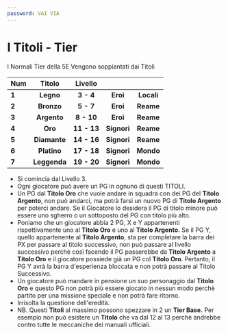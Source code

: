 ```yaml
---
password: VAI VIA
---
```


# I Titoli - Tier

I Normali Tier della 5E Vengono soppiantati dai Titoli

| Num   |    Titolo    |   Livello    |             |            |
|-------|:------------:|:------------:|:-----------:|:----------:|
| **1** |  **Legno**   |  **3 \- 4**  |  **Eroi**   | **Locali** |
| **2** |  **Bronzo**  |  **5 \- 7**  |  **Eroi**   | **Reame**  |
| **3** | **Argento**  | **8 \- 10**  |  **Eroi**   | **Reame**  |
| **4** |   **Oro**    | **11 \- 13** | **Signori** | **Reame**  |
| **5** | **Diamante** | **14 \- 16** | **Signori** | **Reame**  |
| **6** | **Platino**  | **17 \- 18** | **Signori** | **Mondo**  |
| **7** | **Leggenda** | **19 \- 20** | **Signori** | **Mondo**  |

* Si comincia dal Livello 3\.
* Ogni giocatore può avere un PG in ognuno di questi TITOLI.
* Un PG dal **Titolo Oro** che vuole andare in squadra con dei PG del **Titolo Argento**, non può andarci, ma potrà
  farsi un nuovo PG di **Titolo Argento** per poterci andare. Se il Giocatore lo desidera il PG di titolo minore può
  essere uno sgherro o un sottoposto del PG con titolo più alto.
* Poniamo che un giocatore abbia 2 PG, X e Y appartenenti rispettivamente uno al **Titolo Oro** e uno al **Titolo
  Argento.** Se il PG Y, quello appartenente al **Titolo Argento**, sta per completare la barra dei PX per passare al
  titolo successivo, non può passare al livello successivo perchè così facendo il PG passerebbe da **Titolo Argento** a
  **Titolo Oro** e il giocatore possiede già un PG col **Titolo Oro**. Pertanto, il PG Y avrà la barra d'esperienza
  bloccata e non potrà passare al Titolo Successivo.
* Un giocatore può mandare in pensione un suo personaggio dal **Titolo Oro** e questo PG non potrà più essere giocato in
  nessun modo perchè partito per una missione speciale e non potrà fare ritorno.
* Irrisolta la questione dell'eredità.
* NB. Questi **Titoli** al massimo possono spezzare in 2 un **Tier Base.** Per esempio non può esistere un **Titolo**
  che va dal 12 al 13 perchè andrebbe contro tutte le meccaniche dei manuali ufficiali.

